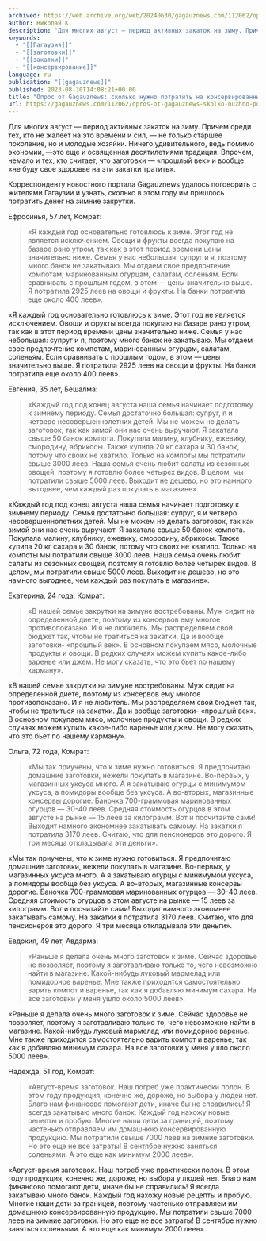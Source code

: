```yaml
---
archived: https://web.archive.org/web/20240630/gagauznews.com/112062/opros-ot-gagauznews-skolko-nuzhno-potratit-na-konservirovannye-zagotovki-na-zimu.html
author: Николай К.
description: "Для многих август — период активных закаток на зиму. Причем среди тех, кто не жалеет на это времени и сил, — не только старшее поколение, но и молодые хозяйки. Ничего удивительного, ведь помимо экономии, —это еще и освященная десятилетиями традиция. Впрочем, немало и тех, кто считает, что заготовки — «прошлый век» и вообще «не буду свое здоровье на эти закатки тратить». Корреспонденту новостного портала Gagauznews удалось поговорить с жителями Гагаузии и узнать, сколько в этом году им пришлось потратить денег на зимние закрутки. Ефросинья, 57 лет, Комрат: «Я каждый год основательно готовлюсь к зиме. Этот год не является исключением. Овощи […]"
keywords:
  - "[[Гагаузия]]"
  - "[[заготовки]]"
  - "[[закатки]]"
  - "[[консервирование]]"
language: ru
publication: "[[gagauznews]]"
published: 2023-08-30T14:08:21+00:00
title: "Опрос от Gagauznews: сколько нужно потратить на консервированные заготовки на зиму?"
url: https://gagauznews.com/112062/opros-ot-gagauznews-skolko-nuzhno-potratit-na-konservirovannye-zagotovki-na-zimu.html
---
```


Для многих август — период активных закаток на зиму. Причем среди тех, кто не жалеет на это времени и сил, — не только старшее поколение, но и молодые хозяйки. Ничего удивительного, ведь помимо экономии, —это еще и освященная десятилетиями традиция. Впрочем, немало и тех, кто считает, что заготовки — «прошлый век» и вообще «не буду свое здоровье на эти закатки тратить».

Корреспонденту новостного портала Gagauznews удалось поговорить с жителями Гагаузии и узнать, сколько в этом году им пришлось потратить денег на зимние закрутки.

Ефросинья, 57 лет, Комрат:

> «Я каждый год основательно готовлюсь к зиме. Этот год не является исключением. Овощи и фрукты всегда покупаю на базаре рано утром, так как в этот период времени цены значительно ниже. Семья у нас небольшая: супруг и я, поэтому много банок не закатываю. Мы отдаем свое предпочтение компотам, маринованным огурцам, салатам, соленьям. Если сравнивать с прошлым годом, в этом — цены значительно выше. Я потратила 2925 леев на овощи и фрукты. На банки потратила еще около 400 леев».

«Я каждый год основательно готовлюсь к зиме. Этот год не является исключением. Овощи и фрукты всегда покупаю на базаре рано утром, так как в этот период времени цены значительно ниже. Семья у нас небольшая: супруг и я, поэтому много банок не закатываю. Мы отдаем свое предпочтение компотам, маринованным огурцам, салатам, соленьям. Если сравнивать с прошлым годом, в этом — цены значительно выше. Я потратила 2925 леев на овощи и фрукты. На банки потратила еще около 400 леев».

Евгения, 35 лет, Бешалма:

> «Каждый год под конец августа наша семья начинает подготовку к зимнему периоду. Семья достаточно большая: супруг, я и четверо несовершеннолетних детей. Мы не можем не делать заготовок, так как зимой они нас очень выручают. Я закатала свыше 50 банок компота. Покупала малину, клубнику, ежевику, смородину, абрикосы. Также купила 20 кг сахара и 30 банок, потому что своих не хватило. Только на компоты мы потратили свыше 3000 леев. Наша семья очень любит салаты из сезонных овощей, поэтому я готовлю более четырех видов. В целом, мы потратили свыше 5000 леев. Выходит не дешево, но это намного выгоднее, чем каждый раз покупать в магазине».

«Каждый год под конец августа наша семья начинает подготовку к зимнему периоду. Семья достаточно большая: супруг, я и четверо несовершеннолетних детей. Мы не можем не делать заготовок, так как зимой они нас очень выручают. Я закатала свыше 50 банок компота. Покупала малину, клубнику, ежевику, смородину, абрикосы. Также купила 20 кг сахара и 30 банок, потому что своих не хватило. Только на компоты мы потратили свыше 3000 леев. Наша семья очень любит салаты из сезонных овощей, поэтому я готовлю более четырех видов. В целом, мы потратили свыше 5000 леев. Выходит не дешево, но это намного выгоднее, чем каждый раз покупать в магазине».

Екатерина, 24 года, Комрат:

> «В нашей семье закрутки на зимуне востребованы. Муж сидит на определенной диете, поэтому из консервов ему многое противопоказано. И я не любитель. Мы распределяем свой бюджет так, чтобы не тратиться на закатки. Да и вообще заготовки- «прошлый век». В основном покупаем мясо, молочные продукты и овощи. В редких случаях можем купить какое-либо варенье или джем. Не могу сказать, что это бьет по нашему карману».

«В нашей семье закрутки на зимуне востребованы. Муж сидит на определенной диете, поэтому из консервов ему многое противопоказано. И я не любитель. Мы распределяем свой бюджет так, чтобы не тратиться на закатки. Да и вообще заготовки- «прошлый век». В основном покупаем мясо, молочные продукты и овощи. В редких случаях можем купить какое-либо варенье или джем. Не могу сказать, что это бьет по нашему карману».

Ольга, 72 года, Комрат:

> «Мы так приучены, что к зиме нужно готовиться. Я предпочитаю домашние заготовки, нежели покупать в магазине. Во-первых, у магазинных уксуса много. А я закатываю огурцы с минимумом уксуса, а помидоры вообще без уксуса. А во-вторых, магазинные консервы дорогие. Баночка 700-граммовая маринованных огурцов — 30-40 леев. Средняя стоимость огурцов в этом августе на рынке — 15 леев за килограмм. Вот и посчитайте сами! Выходит намного экономнее закатывать самому. На закатки я потратила 3170 леев. Считаю, что для пенсионеров это дорого. Я три месяца откладывала эти деньги».

«Мы так приучены, что к зиме нужно готовиться. Я предпочитаю домашние заготовки, нежели покупать в магазине. Во-первых, у магазинных уксуса много. А я закатываю огурцы с минимумом уксуса, а помидоры вообще без уксуса. А во-вторых, магазинные консервы дорогие. Баночка 700-граммовая маринованных огурцов — 30-40 леев. Средняя стоимость огурцов в этом августе на рынке — 15 леев за килограмм. Вот и посчитайте сами! Выходит намного экономнее закатывать самому. На закатки я потратила 3170 леев. Считаю, что для пенсионеров это дорого. Я три месяца откладывала эти деньги».

Евдокия, 49 лет, Авдарма:

> «Раньше я делала очень много заготовок к зиме. Сейчас здоровье не позволяет, поэтому я заготавливаю только то, чего невозможно найти в магазине. Какой-нибудь луковый мармелад или помидорное варенье. Мне также приходится самостоятельно варить компот и варенье, так как я добавляю минимум сахара. На все заготовки у меня ушло около 5000 леев».

«Раньше я делала очень много заготовок к зиме. Сейчас здоровье не позволяет, поэтому я заготавливаю только то, чего невозможно найти в магазине. Какой-нибудь луковый мармелад или помидорное варенье. Мне также приходится самостоятельно варить компот и варенье, так как я добавляю минимум сахара. На все заготовки у меня ушло около 5000 леев».

Надежда, 51 год, Комрат:

> «Август-время заготовок. Наш погреб уже практически полон. В этом году продукция, конечно же, дороже, но выбора у людей нет. Благо нам финансово помогают дети, иначе бы не справились! Я всегда закатываю много банок. Каждый год нахожу новые рецепты и пробую. Многие наши дети за границей, поэтому частенько отправляем им домашнюю консервированную продукцию. Мы потратили свыше 7000 леев на зимние заготовки. Но это еще не все затраты! В сентябре нужно заняться соленьями. А это еще как минимум 2000 леев».

«Август-время заготовок. Наш погреб уже практически полон. В этом году продукция, конечно же, дороже, но выбора у людей нет. Благо нам финансово помогают дети, иначе бы не справились! Я всегда закатываю много банок. Каждый год нахожу новые рецепты и пробую. Многие наши дети за границей, поэтому частенько отправляем им домашнюю консервированную продукцию. Мы потратили свыше 7000 леев на зимние заготовки. Но это еще не все затраты! В сентябре нужно заняться соленьями. А это еще как минимум 2000 леев».